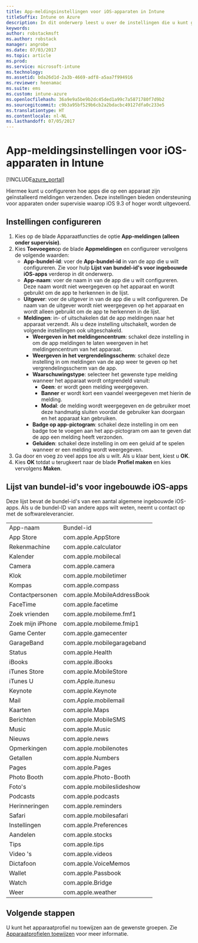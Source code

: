 ```yaml
---
title: App-meldingsinstellingen voor iOS-apparaten in Intune
titleSuffix: Intune on Azure
description: In dit onderwerp leest u over de instellingen die u kunt gebruiken voor het beheren van meldingen op iOS-apparaten.
keywords: 
author: robstackmsft
ms.author: robstack
manager: angrobe
ms.date: 07/03/2017
ms.topic: article
ms.prod: 
ms.service: microsoft-intune
ms.technology: 
ms.assetid: bda26d1d-2a3b-4669-adf8-a5aa7f994916
ms.reviewer: heenamac
ms.suite: ems
ms.custom: intune-azure
ms.openlocfilehash: 36a9e9a5be9b2dc45ded1a99c7a5871780f7d9b2
ms.sourcegitcommit: c9b3a95bf529b6cb2a2bdacbc49127dfa0c233e5
ms.translationtype: HT
ms.contentlocale: nl-NL
ms.lasthandoff: 07/05/2017
---
```

# <a name="intune-app-notifications-settings-for-ios-devices"></a>App-meldingsinstellingen voor iOS-apparaten in Intune

[!INCLUDE[azure_portal](./includes/azure_portal.md)]

Hiermee kunt u configureren hoe apps die op een apparaat zijn geïnstalleerd meldingen verzenden. Deze instellingen bieden ondersteuning voor apparaten onder supervisie waarop iOS 9.3 of hoger wordt uitgevoerd.

## <a name="configure-settings"></a>Instellingen configureren

1. Kies op de blade Apparaatfuncties de optie **App-meldingen (alleen onder supervisie)**.
2. Kies **Toevoegen**op de blade **Appmeldingen** en configureer vervolgens de volgende waarden:
    - **App-bundel-id**: voer de **App-bundel-id** in van de app die u wilt configureren. Zie voor hulp **Lijst van bundel-id's voor ingebouwde iOS-apps** verderop in dit onderwerp.
    - **App-naam**: voer de naam in van de app die u wilt configureren. Deze naam wordt niet weergegeven op het apparaat en wordt gebruikt om de app te herkennen in de lijst.
    - **Uitgever**: voer de uitgever in van de app die u wilt configureren. De naam van de uitgever wordt niet weergegeven op het apparaat en wordt alleen gebruikt om de app te herkennen in de lijst.
    - **Meldingen**: in- of uitschakelen dat de app meldingen naar het apparaat verzendt. Als u deze instelling uitschakelt, worden de volgende instellingen ook uitgeschakeld.
        - **Weergeven in het meldingencentrum**: schakel deze instelling in om de app meldingen te laten weergeven in het meldingencentrum van het apparaat.
        - **Weergeven in het vergrendelingsscherm**: schakel deze instelling in om meldingen van de app weer te geven op het vergrendelingsscherm van de app.
        - **Waarschuwingstype**: selecteer het gewenste type melding wanneer het apparaat wordt ontgrendeld vanuit:
            - **Geen**: er wordt geen melding weergegeven.
            - **Banner** er wordt kort een vaandel weergegeven met hierin de melding.
            - **Modal**: de melding wordt weergegeven en de gebruiker moet deze handmatig sluiten voordat de gebruiker kan doorgaan en het apparaat kan gebruiken.
        - **Badge op app-pictogram**: schakel deze instelling in om een badge toe te voegen aan het app-pictogram om aan te geven dat de app een melding heeft verzonden.
        - **Geluiden**: schakel deze instelling in om een geluid af te spelen wanneer er een melding wordt weergegeven.
3. Ga door en voeg zo veel apps toe als u wilt. Als u klaar bent, kiest u **OK**.
4. Kies **OK** totdat u terugkeert naar de blade **Profiel maken** en kies vervolgens **Maken**. 


## <a name="bundle-id-reference-for-built-in-ios-apps"></a>Lijst van bundel-id's voor ingebouwde iOS-apps

Deze lijst bevat de bundel-id's van een aantal algemene ingebouwde iOS-apps. Als u de bundel-ID van andere apps wilt weten, neemt u contact op met de softwareleverancier. 

|||
|-|-|
|App-naam|Bundel-id|
|App Store|com.apple.AppStore|
|Rekenmachine|com.apple.calculator|
|Kalender|com.apple.mobilecal|
|Camera|com.apple.camera|
|Klok|com.apple.mobiletimer|
|Kompas|com.apple.compass|
|Contactpersonen|com.apple.MobileAddressBook|
|FaceTime|com.apple.facetime|
|Zoek vrienden|com.apple.mobileme.fmf1|
|Zoek mijn iPhone|com.apple.mobileme.fmip1|
|Game Center|com.apple.gamecenter|
|GarageBand|com.apple.mobilegarageband|
|Status|com.apple.Health|
|iBooks|com.apple.iBooks|
|iTunes Store|com.apple.MobileStore|
|iTunes U|com.Apple.itunesu|
|Keynote|com.apple.Keynote|
|Mail|com.Apple.mobilemail|
|Kaarten|com.apple.Maps|
|Berichten|com.apple.MobileSMS|
|Music|com.apple.Music|
|Nieuws|com.apple.news|
|Opmerkingen|com.apple.mobilenotes|
|Getallen|com.apple.Numbers|
|Pages|com.apple.Pages|
|Photo Booth|com.apple.Photo-Booth|
|Foto's|com.apple.mobileslideshow|
|Podcasts|com.apple.podcasts|
|Herinneringen|com.apple.reminders|
|Safari|com.apple.mobilesafari|
|Instellingen|com.apple.Preferences|
|Aandelen|com.apple.stocks|
|Tips|com.apple.tips|
|Video 's|com.apple.videos|
|Dictafoon|com.apple.VoiceMemos|
|Wallet|com.apple.Passbook|
|Watch|com.apple.Bridge|
|Weer|com.apple.weather|

## <a name="next-steps"></a>Volgende stappen

U kunt het apparaatprofiel nu toewijzen aan de gewenste groepen. Zie [Apparaatprofielen toewijzen](device-profile-assign.md) voor meer informatie.
